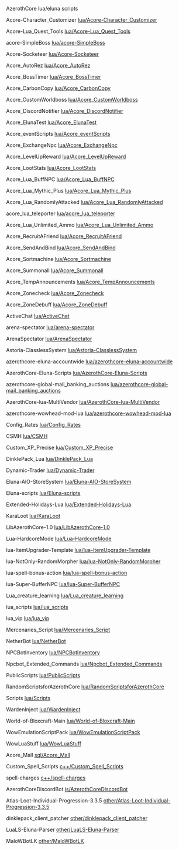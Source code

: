 AzerothCore lua/eluna scripts

Acore-Character_Customizer [lua/Acore-Character_Customizer](lua/Acore-Character_Customizer)

 Acore-Lua_Quest_Tools [lua/Acore-Lua_Quest_Tools](lua/Acore-Lua_Quest_Tools)

 acore-SimpleBoss [lua/acore-SimpleBoss](lua/acore-SimpleBoss)

 Acore-Socketeer [lua/Acore-Socketeer](lua/Acore-Socketeer)

 Acore_AutoRez [lua/Acore_AutoRez](lua/Acore_AutoRez)

 Acore_BossTimer [lua/Acore_BossTimer](lua/Acore_BossTimer)

 Acore_CarbonCopy [lua/Acore_CarbonCopy](lua/Acore_CarbonCopy)

 Acore_CustomWorldboss [lua/Acore_CustomWorldboss](lua/Acore_CustomWorldboss)

 Acore_DiscordNotifier [lua/Acore_DiscordNotifier](lua/Acore_DiscordNotifier)

 Acore_ElunaTest [lua/Acore_ElunaTest](lua/Acore_ElunaTest)

 Acore_eventScripts [lua/Acore_eventScripts](lua/Acore_eventScripts)

 Acore_ExchangeNpc [lua/Acore_ExchangeNpc](lua/Acore_ExchangeNpc)

 Acore_LevelUpReward [lua/Acore_LevelUpReward](lua/Acore_LevelUpReward)

 Acore_LootStats [lua/Acore_LootStats](lua/Acore_LootStats)

 Acore_Lua_BuffNPC [lua/Acore_Lua_BuffNPC](lua/Acore_Lua_BuffNPC)

 Acore_Lua_Mythic_Plus [lua/Acore_Lua_Mythic_Plus](lua/Acore_Lua_Mythic_Plus)

 Acore_Lua_RandomlyAttacked [lua/Acore_Lua_RandomlyAttacked](lua/Acore_Lua_RandomlyAttacked)

 acore_lua_teleporter [lua/acore_lua_teleporter](lua/acore_lua_teleporter)

 Acore_Lua_Unlimited_Ammo [lua/Acore_Lua_Unlimited_Ammo](lua/Acore_Lua_Unlimited_Ammo)

 Acore_RecruitAFriend [lua/Acore_RecruitAFriend](lua/Acore_RecruitAFriend)

 Acore_SendAndBind [lua/Acore_SendAndBind](lua/Acore_SendAndBind)

 Acore_Sortmachine [lua/Acore_Sortmachine](lua/Acore_Sortmachine)

 Acore_Summonall [lua/Acore_Summonall](lua/Acore_Summonall)

 Acore_TempAnnouncements [lua/Acore_TempAnnouncements](lua/Acore_TempAnnouncements)

 Acore_Zonecheck [lua/Acore_Zonecheck](lua/Acore_Zonecheck)

 Acore_ZoneDebuff [lua/Acore_ZoneDebuff](lua/Acore_ZoneDebuff)

 ActiveChat [lua/ActiveChat](lua/ActiveChat)

 arena-spectator [lua/arena-spectator](lua/arena-spectator)

 ArenaSpectator [lua/ArenaSpectator](lua/ArenaSpectator)

 Astoria-ClasslessSystem [lua/Astoria-ClasslessSystem](lua/Astoria-ClasslessSystem)

 azerothcore-eluna-accountwide [lua/azerothcore-eluna-accountwide](lua/azerothcore-eluna-accountwide)

 AzerothCore-Eluna-Scripts [lua/AzerothCore-Eluna-Scripts](lua/AzerothCore-Eluna-Scripts)

 azerothcore-global-mail_banking_auctions [lua/azerothcore-global-mail_banking_auctions](lua/azerothcore-global-mail_banking_auctions)

 AzerothCore-lua-MultiVendor [lua/AzerothCore-lua-MultiVendor](lua/AzerothCore-lua-MultiVendor)

 azerothcore-wowhead-mod-lua [lua/azerothcore-wowhead-mod-lua](lua/azerothcore-wowhead-mod-lua)

 Config_Rates [lua/Config_Rates](lua/Config_Rates)

 CSMH [lua/CSMH](lua/CSMH)

 Custom_XP_Precise [lua/Custom_XP_Precise](lua/Custom_XP_Precise)

 DinklePack_Lua [lua/DinklePack_Lua](lua/DinklePack_Lua)

 Dynamic-Trader [lua/Dynamic-Trader](lua/Dynamic-Trader)

 Eluna-AIO-StoreSystem [lua/Eluna-AIO-StoreSystem](lua/Eluna-AIO-StoreSystem)

 Eluna-scripts [lua/Eluna-scripts](lua/Eluna-scripts)

 Extended-Holidays-Lua [lua/Extended-Holidays-Lua](lua/Extended-Holidays-Lua)

 KaraLoot [lua/KaraLoot](lua/KaraLoot)

 LibAzerothCore-1.0 [lua/LibAzerothCore-1.0](lua/LibAzerothCore-1.0)

 Lua-HardcoreMode [lua/Lua-HardcoreMode](lua/Lua-HardcoreMode)

 lua-ItemUpgrader-Template [lua/lua-ItemUpgrader-Template](lua/lua-ItemUpgrader-Template)

 lua-NotOnly-RandomMorpher [lua/lua-NotOnly-RandomMorpher](lua/lua-NotOnly-RandomMorpher)

 lua-spell-bonus-action [lua/lua-spell-bonus-action](lua/lua-spell-bonus-action)

 lua-Super-BufferNPC [lua/lua-Super-BufferNPC](lua/lua-Super-BufferNPC)

 Lua_creature_learning [lua/Lua_creature_learning](lua/Lua_creature_learning)

 lua_scripts [lua/lua_scripts](lua/lua_scripts)

 lua_vip [lua/lua_vip](lua/lua_vip)

 Mercenaries_Script [lua/Mercenaries_Script](lua/Mercenaries_Script)

 NetherBot [lua/NetherBot](lua/NetherBot)

 NPCBotInventory [lua/NPCBotInventory](lua/NPCBotInventory)

 Npcbot_Extended_Commands [lua/Npcbot_Extended_Commands](lua/Npcbot_Extended_Commands)

 PublicScripts [lua/PublicScripts](lua/PublicScripts)

 RandomScriptsforAzerothCore [lua/RandomScriptsforAzerothCore](lua/RandomScriptsforAzerothCore)

 Scripts [lua/Scripts](lua/Scripts)

 WardenInject [lua/WardenInject](lua/WardenInject)

 World-of-Bloxcraft-Main [lua/World-of-Bloxcraft-Main](lua/World-of-Bloxcraft-Main)

 WowEmulationScriptPack [lua/WowEmulationScriptPack](lua/WowEmulationScriptPack)

 WowLuaStuff [lua/WowLuaStuff](lua/WowLuaStuff)

 Acore_Mall [sql/Acore_Mall](sql/Acore_Mall)

 Custom_Spell_Scripts [c++/Custom_Spell_Scripts](c++/Custom_Spell_Scripts)

 spell-charges [c++/spell-charges](c++/spell-charges)

 AzerothCoreDiscordBot [js/AzerothCoreDiscordBot](js/AzerothCoreDiscordBot)

 Atlas-Loot-Individual-Progression-3.3.5 [other/Atlas-Loot-Individual-Progression-3.3.5](other/Atlas-Loot-Individual-Progression-3.3.5)

 dinklepack_client_patcher [other/dinklepack_client_patcher](other/dinklepack_client_patcher)

 LuaLS-Eluna-Parser [other/LuaLS-Eluna-Parser](other/LuaLS-Eluna-Parser)

 MaloWBotLK [other/MaloWBotLK](other/MaloWBotLK)


